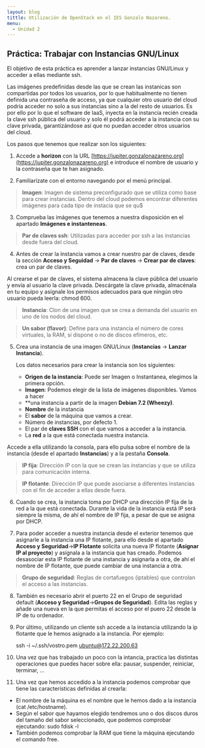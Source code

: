 ```yaml
---
layout: blog
tittle: Utilización de OpenStack en el IES Gonzalo Nazareno.
menu:
  - Unidad 2
---
```

## Práctica: Trabajar con Instancias GNU/Linux

El objetivo de esta práctica es aprender a lanzar instancias GNU/Linux y acceder
a ellas mediante ssh.

Las imágenes predefinidas desde las que se crean las instanicas son compartidas
por todos los usuarios, por lo que habitualmente no tienen definida una
contraseña de acceso, ya que cualquier otro usuario del cloud podría acceder no
solo a sus instancias sino a la del resto de usuarios. Es por ello por lo que el
software de IaaS, inyecta en la instancia recién creada la clave ssh pública del
usuario y solo él podrá acceder a la instancia con su clave privada,
garantizándose así que no puedan acceder otros usuarios del cloud.

Los pasos que tenemos que realizar son los siguientes:

1. Accede a **horizon** con la URL
[https://jupiter.gonzalonazareno.org](https://jupiter.gonzalonazareno.org) e
introduce el nombre de usuario y la contraseña que te han asignado.

2. Familiarízate con el entorno navegando por el menú principal.

 > **Imagen**: Imagen de sistema preconfigurado que se utiliza como base para
     crear instancias. Dentro del cloud podemos encontrar diferentes imágenes
     para cada tipo de instacia que se qu$

3. Comprueba las imágenes que tenemos a nuestra disposición en el apartado
**Imágenes e instanteneas**.

 > **Par de claves ssh**: Utilizadas para acceder por ssh a las instancias desde
     fuera del cloud.

4. Antes de crear la instancia vamos a crear nuestro par de claves, desde la
sección **Acceso y Seguidad** -> **Par de claves** -> **Crear par de claves**:
crea un par de claves.

 Al crearse el par de claves, el sistema almacena la clave pública del usuario y
envía al usuario la clave privada. Descárgate la clave privada, almacénala en tu
equipo y asígnale los permisos adecuados para que ningún otro usuario pueda
leerla: chmod 600.

 > **Instancia**: Clon de una imagen que se crea a demanda del usuario en uno de
    los nodos del cloud.

 > **Un sabor (flavor)**: Define para una instancia el número de cores
 virtuales,
    la RAM, si dispone o no de discos efímeros, etc.

5. Crea una instancia de una imagen GNU/Linux (**Instancias** -> **Lanzar
Instancia**).

   Los datos necesarios para crear la instancia son los siguientes:

   * **Origen de la instancia**: Puede ser Imagen o Instantanea, elegimos la
       primera opción.
   * **Imagen**: Podemos elegir de la lista de imágenes disponibles. Vamos a
       hacer
   * **una instancia a partir de la imagen **Debian 7.2 (Wheezy)**.
   * **Nombre** de la instancia
   * El **sabor** de la máquina que vamos a crear.
   * Número de instancias, por defecto 1.
   * El par de **claves SSH** con el que vamos a acceder a la instancia.
   * La **red** a la que está conectada nuestra instancia.

  Accede a ella utilizando la consola, para ello pulsa sobre el nombre de la
  instancia (desde el apartado **Instancias**) y a la pestaña **Consola**.

 > **IP fija**: Dirección IP con la que se crean las instancias y que se utiliza
    para comunicación interna.

 > **IP flotante**: Dirección IP que puede asociarse a diferentes instancias con
    el fin de acceder a ellas desde fuera.

6. Cuando se crea, la instancia toma por DHCP una dirección IP fija de la
red a la que está conectada. Durante la vida de la instancia está IP será
siempre la misma, de ahí el nombre de IP fija, a pesar de que se asigna por
DHCP.

7.  Para poder acceder a nuestra instancia desde el exterior tenemos que
asignarle a la instancia una IP flotante, para ello desde el apartado **Acceso y
Seguridad**->**IP Flotante** solicita una nueva IP flotante (**Asignar IP al
proyecto**) y asígnala a la instancia que has creado. Podemos desasociar esta IP
flotante de una instancia y asignarla a otra, de ahí el nombre de IP flotante,
que puede cambiar de una instancia a otra.

 > **Grupo de seguridad**: Reglas de cortafuegos (iptables) que controlan el
    acceso a las instancias.

8. También es necesario abrir el puerto 22 en el Grupo de seguridad default
(**Acceso y Seguridad**->**Grupos de Seguridad**). Edita las reglas y añade una
nueva en la que permitas el acceso por el puero 22 desde la IP de tu ordenador.

9. Por último, utilizando un cliente ssh accede a la instancia utilizando la ip
flotante que le hemos asignado a la instancia. Por ejemplo:

    ssh -i ~/.ssh/vostro.pem ubuntu@172.22.200.63

10. Una vez que has trabajado un poco con la intancia, practica las distintas
operaciones que puedes hacer sobre ella: pausar, suspender, reiniciar, terminar,
...

11. Una vez que hemos accedido a la instancia podemos comprobar que tiene las
características definidas al crearla:

 * El nombre de la máquina es el nombre que le hemos dado a la instancia (cat
 /etc/hostname).
 * Según el sabor que hayamos elegido tendremos uno o dos discos duros del
 tamaño
 del sabor seleccionado, que podemos comprobar ejecutando: sudo fdisk -l
 * También podemos comprobar la RAM que tiene la máquina ejecutando el comando
 free.

